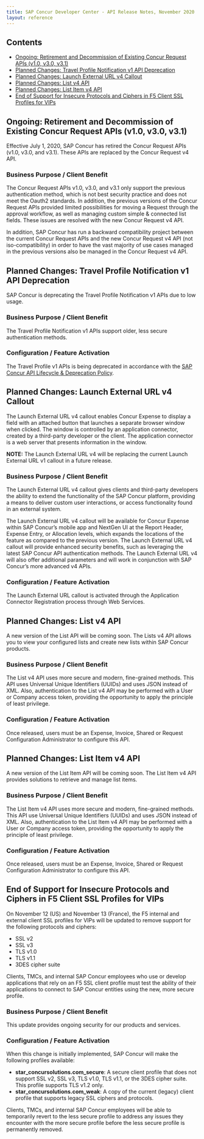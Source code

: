 ```yaml
---
title: SAP Concur Developer Center - API Release Notes, November 2020
layout: reference
---
```


## Contents

* [Ongoing: Retirement and Decommission of Existing Concur Request APIs (v1.0, v3.0, v3.1)](#ongoing-request-retirement)
* [Planned Changes: Travel Profile Notification v1 API Deprecation](#travel-profile-deprecation)
* [Planned Changes: Launch External URL v4 Callout](#leu-v4)
* [Planned Changes: List v4 API](#planned-list-v4)
* [Planned Changes: List Item v4 API](#planned-list-item-v4)
* [End of Support for Insecure Protocols and Ciphers in F5 Client SSL Profiles for VIPs](#f5-client-ciphers)

## <a name="ongoing-request-retirement"></a>Ongoing: Retirement and Decommission of Existing Concur Request APIs (v1.0, v3.0, v3.1)

Effective July 1, 2020, SAP Concur has retired the Concur Request APIs (v1.0, v3.0, and v3.1). These APIs are replaced by the Concur Request v4 API.

### Business Purpose / Client Benefit

The Concur Request APIs v1.0, v3.0, and v3.1 only support the previous authentication method, which is not best security practice and does not meet the Oauth2 standards. In addition, the previous versions of the Concur Request APIs provided limited possibilities for moving a Request through the approval workflow, as well as managing custom simple & connected list fields. These issues are resolved with the new Concur Request v4 API.

In addition, SAP Concur has run a backward compatibility project between the current Concur Request APIs and the new Concur Request v4 API (not iso-compatibility) in order to have the vast majority of use cases managed in the previous versions also be managed in the Concur Request v4 API.

## <a name="travel-profile-deprecation"></a>Planned Changes: Travel Profile Notification v1 API Deprecation

SAP Concur is deprecating the Travel Profile Notification v1 APIs due to low usage.

### Business Purpose / Client Benefit

The Travel Profile Notification v1 APIs support older, less secure authentication methods.

### Configuration / Feature Activation

The Travel Profile v1 APIs is being deprecated in accordance with the [SAP Concur API Lifecycle & Deprecation Policy](https://developer.concur.com/tools-support/deprecation-policy.html).

## <a name="leu-v4"></a>Planned Changes: Launch External URL v4 Callout

The Launch External URL v4 callout enables Concur Expense to display a field with an attached button that launches a separate browser window when clicked. The window is controlled by an application connector, created by a third-party developer or the client. The application connector is a web server that presents information in the window.

**NOTE:**	The Launch External URL v4 will be replacing the current Launch External URL v1 callout in a future release.

### Business Purpose / Client Benefit

The Launch External URL v4 callout gives clients and third-party developers the ability to extend the functionality of the SAP Concur platform, providing a means to deliver custom user interactions, or access functionality found in an external system.

The Launch External URL v4 callout will be available for Concur Expense within SAP Concur’s mobile app and NextGen UI at the Report Header, Expense Entry, or Allocation levels, which expands the locations of the feature as compared to the previous version. The Launch External URL v4 callout will provide enhanced security benefits, such as leveraging the latest SAP Concur API authentication methods. The Launch External URL v4 will also offer additional parameters and will work in conjunction with SAP Concur’s more advanced v4 APIs.

### Configuration / Feature Activation

The Launch External URL callout is activated through the Application Connector Registration process through Web Services.

## <a name="planned-list-v4"></a>Planned Changes: List v4 API

A new version of the List API will be coming soon. The Lists v4 API allows you to view your configured lists and create new lists within SAP Concur products.

### Business Purpose / Client Benefit

The List v4 API uses more secure and modern, fine-grained methods. This API uses Universal Unique Identifiers (UUIDs) and uses JSON instead of XML. Also, authentication to the List v4 API may be performed with a User or Company access token, providing the opportunity to apply the principle of least privilege.

### Configuration / Feature Activation

Once released, users must be an Expense, Invoice, Shared or Request Configuration Administrator to configure this API.

## <a name="planned-list-item-v4"></a>Planned Changes: List Item v4 API

A new version of the List Item API will be coming soon. The List Item v4 API provides solutions to retrieve and manage list items.

### Business Purpose / Client Benefit

The List Item v4 API uses more secure and modern, fine-grained methods. This API use Universal Unique Identifiers (UUIDs) and uses JSON instead of XML. Also, authentication to the List Item v4 API may be performed with a User or Company access token, providing the opportunity to apply the principle of least privilege.

### Configuration / Feature Activation

Once released, users must be an Expense, Invoice, Shared or Request Configuration Administrator to configure this API.

## <a name="f5-client-ciphers"></a>End of Support for Insecure Protocols and Ciphers in F5 Client SSL Profiles for VIPs

On November 12 (US) and November 13 (France), the F5 internal and external client SSL profiles for VIPs will be updated to remove support for the following protocols and ciphers:

  * SSL v2
  * SSL v3
  * TLS v1.0
  * TLS v1.1
  * 3DES cipher suite

Clients, TMCs, and internal SAP Concur employees who use or develop applications that rely on an F5 SSL client profile must test the ability of their applications to connect to SAP Concur entities using the new, more secure profile.

### Business Purpose / Client Benefit

This update provides ongoing security for our products and services.

### Configuration / Feature Activation

When this change is initially implemented, SAP Concur will make the following profiles available:

  * **star_concursolutions.com_secure**: A secure client profile that does not support SSL v2, SSL v3, TLS v1.0, TLS v1.1, or the 3DES cipher suite. This profile supports TLS v1.2 only.
  * **star_concursolutions.com_weak**: A copy of the current (legacy) client profile that supports legacy SSL ciphers and protocols.

Clients, TMCs, and internal SAP Concur employees will be able to temporarily revert to the less secure profile to address any issues they encounter with the more secure profile before the less secure profile is permanently removed.
